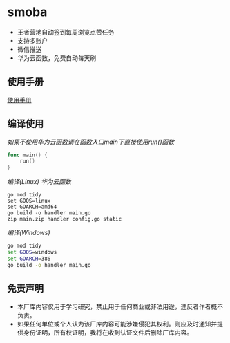 # smoba
* 王者营地自动签到每周浏览点赞任务
* 支持多账户
* 微信推送
* 华为云函数，免费自动每天刷

## 使用手册
[使用手册](https://gosmoba.vercel.app/)

## 编译使用
*如果不使用华为云函数请在函数入口main下直接使用run()函数*
```go
func main() {
	run()
}
```
*编译(Linux) 华为云函数*
```Terminal
go mod tidy
set GOOS=linux
set GOARCH=amd64
go build -o handler main.go
zip main.zip handler config.go static
```

*编译(Windows)*
```cmd
go mod tidy
set GOOS=windows
set GOARCH=386
go build -o handler main.go
```

## 免责声明
* 本厂库内容仅用于学习研究，禁止用于任何商业或非法用途，违反者作者概不负责。
* 如果任何单位或个人认为该厂库内容可能涉嫌侵犯其权利。则应及时通知并提供身份证明，所有权证明，我将在收到认证文件后删除厂库内容。
